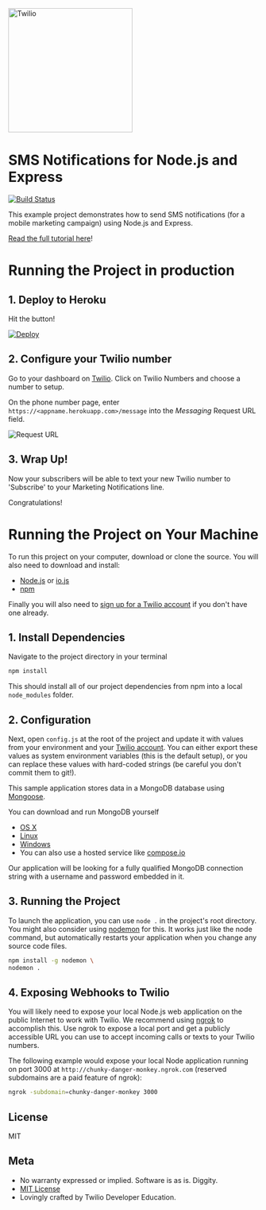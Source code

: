<a href="https://www.twilio.com">
  <img src="https://static0.twilio.com/marketing/bundles/marketing/img/logos/wordmark-red.svg" alt=Twilio width=250 />
</a>


# SMS Notifications for Node.js and Express

[![Build Status](https://travis-ci.org/TwilioDevEd/marketing-notifications-node.svg?branch=master)](https://travis-ci.org/TwilioDevEd/marketing-notifications-node)

This example project demonstrates how to send SMS notifications (for a mobile marketing campaign) using Node.js and Express.

[Read the full tutorial here](https://www.twilio.com/docs/tutorials/walkthrough/marketing-notifications/node/express)!


# Running the Project in production

## 1. Deploy to Heroku

Hit the button!

[![Deploy](https://www.herokucdn.com/deploy/button.png)](https://heroku.com/deploy?template=https://github.com/TwilioDevEd/marketing-notifications-node)

## 2. Configure your Twilio number

Go to your dashboard on [Twilio](https://www.twilio.com/console/phone-numbers/incoming). Click on Twilio Numbers and choose a number to setup.

On the phone number page, enter `https://<appname.herokuapp.com>/message` into the _Messaging_ Request URL field.

![Request URL](https://howtodocs.s3.amazonaws.com/setup-twilio-number.png)

## 3. Wrap Up!

Now your subscribers will be able to text your new Twilio number to 'Subscribe' to your Marketing Notifications line.

Congratulations!

# Running the Project on Your Machine

To run this project on your computer, download or clone the source. You will also need to download and install:
* [Node.js](https://nodejs.org) or [io.js](https://iojs.org/en/index.html)
* [npm](https://www.npmjs.com)

Finally you will also need to [sign up for a Twilio account](https://www.twilio.com/try-twilio) if you don't have one already.

## 1. Install Dependencies

Navigate to the project directory in your terminal

```bash
npm install
```

This should install all of our project dependencies from npm into a local `node_modules` folder.

## 2. Configuration

Next, open `config.js` at the root of the project and update it with values from your environment and your [Twilio account](https://www.twilio.com/console/voice/dashboard). You can either export these values as system environment variables (this is the default setup), or you can replace these values with hard-coded strings (be careful you don't commit them to git!).

This sample application stores data in a MongoDB database using [Mongoose](http://mongoosejs.com).

You can download and run MongoDB yourself
* [OS X](https://docs.mongodb.org/manual/tutorial/install-mongodb-on-os-x/)
* [Linux](https://docs.mongodb.org/manual/tutorial/install-mongodb-on-ubuntu/)
* [Windows](https://docs.mongodb.org/manual/tutorial/install-mongodb-on-windows/)
* You can also use a hosted service like [compose.io](https://www.compose.io/)

Our application will be looking for a fully qualified MongoDB connection string with a username and password embedded in it.

## 3. Running the Project

To launch the application, you can use `node .` in the project's root directory. You might also consider using [nodemon](https://github.com/remy/nodemon) for this. It works just like the node command, but automatically restarts your application when you change any source code files.

```bash
npm install -g nodemon \
nodemon .
```

## 4. Exposing Webhooks to Twilio

You will likely need to expose your local Node.js web application on the public Internet to work with Twilio. We recommend using [ngrok](https://ngrok.com/docs) to accomplish this. Use ngrok to expose a local port and get a publicly accessible URL you can use to accept incoming calls or texts to your Twilio numbers.

The following example would expose your local Node application running on port 3000 at `http://chunky-danger-monkey.ngrok.com` (reserved subdomains are a paid feature of ngrok):

```bash
ngrok -subdomain=chunky-danger-monkey 3000
```

## License

MIT

## Meta

* No warranty expressed or implied.  Software is as is. Diggity.
* [MIT License](http://www.opensource.org/licenses/mit-license.html)
* Lovingly crafted by Twilio Developer Education.
